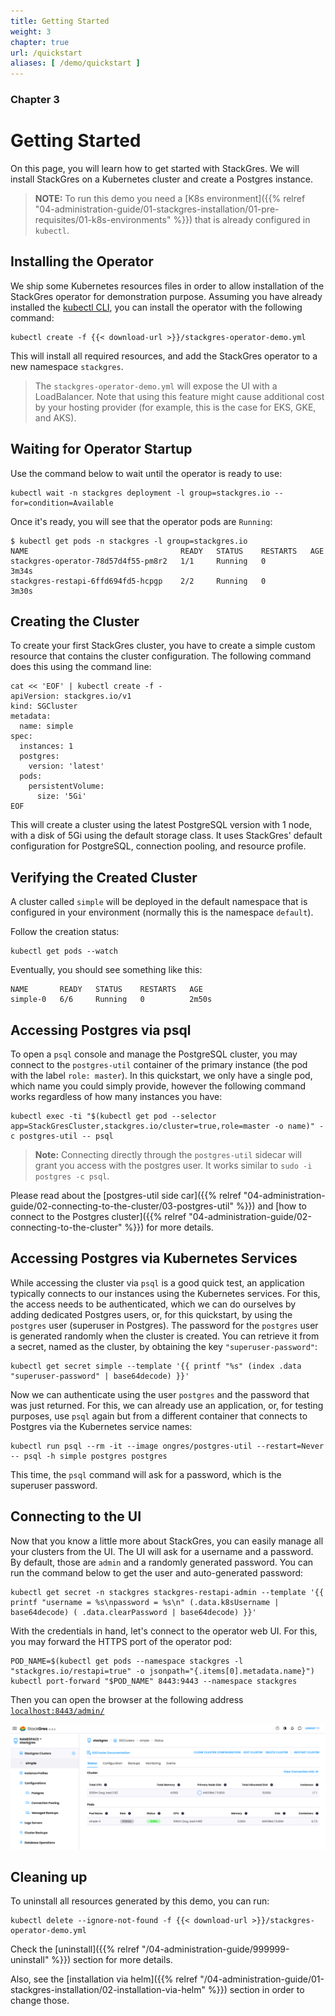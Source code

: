 ```yaml
---
title: Getting Started
weight: 3
chapter: true
url: /quickstart
aliases: [ /demo/quickstart ]
---
```


### Chapter 3

# Getting Started

On this page, you will learn how to get started with StackGres.
We will install StackGres on a Kubernetes cluster and create a Postgres instance.

> **NOTE:** To run this demo you need a [K8s environment]({{% relref "04-administration-guide/01-stackgres-installation/01-pre-requisites/01-k8s-environments" %}}) that is already configured in `kubectl`.

## Installing the Operator

We ship some Kubernetes resources files in order to allow installation of the StackGres operator
 for demonstration purpose. Assuming you have already installed the
 [kubectl CLI](https://kubernetes.io/docs/tasks/tools/install-kubectl/), you can install the
 operator with the following command:

```
kubectl create -f {{< download-url >}}/stackgres-operator-demo.yml
```

This will install all required resources, and add the StackGres operator to a new namespace `stackgres`.

> The `stackgres-operator-demo.yml` will expose the UI with a LoadBalancer. Note that using this feature
> might cause additional cost by your hosting provider (for example, this is the case for EKS, GKE, and AKS).

## Waiting for Operator Startup

Use the command below to wait until the operator is ready to use:

```
kubectl wait -n stackgres deployment -l group=stackgres.io --for=condition=Available
```

Once it's ready, you will see that the operator pods are `Running`:

```
$ kubectl get pods -n stackgres -l group=stackgres.io
NAME                                  READY   STATUS    RESTARTS   AGE
stackgres-operator-78d57d4f55-pm8r2   1/1     Running   0          3m34s
stackgres-restapi-6ffd694fd5-hcpgp    2/2     Running   0          3m30s

```

## Creating the Cluster

To create your first StackGres cluster, you have to create a simple custom resource that contains the cluster configuration.
The following command does this using the command line:

```
cat << 'EOF' | kubectl create -f -
apiVersion: stackgres.io/v1
kind: SGCluster
metadata:
  name: simple
spec:
  instances: 1
  postgres:
    version: 'latest'
  pods:
    persistentVolume: 
      size: '5Gi'
EOF
```

This will create a cluster using the latest PostgreSQL version with 1 node, with a disk of 5Gi using the default storage class.
It uses StackGres' default configuration for PostgreSQL, connection pooling, and resource profile.

## Verifying the Created Cluster

A cluster called `simple` will be deployed in the default namespace that is configured in your environment (normally this is the namespace `default`).

Follow the creation status:

```
kubectl get pods --watch
```

Eventually, you should see something like this:

```
NAME       READY   STATUS    RESTARTS   AGE
simple-0   6/6     Running   0          2m50s
```

## Accessing Postgres via psql

To open a `psql` console and manage the PostgreSQL cluster, you may connect to the `postgres-util` container of the primary instance (the pod with the label `role: master`).
In this quickstart, we only have a single pod, which name you could simply provide, however the following command works regardless of how many instances you have:

```
kubectl exec -ti "$(kubectl get pod --selector app=StackGresCluster,stackgres.io/cluster=true,role=master -o name)" -c postgres-util -- psql
```

> **Note:** Connecting directly through the `postgres-util` sidecar will grant you access with the postgres user. It works similar to `sudo -i postgres -c psql`.

Please read about the [postgres-util side car]({{% relref "04-administration-guide/02-connecting-to-the-cluster/03-postgres-util" %}}) and [how to connect to the Postgres cluster]({{% relref "04-administration-guide/02-connecting-to-the-cluster" %}}) for more details.


## Accessing Postgres via Kubernetes Services

While accessing the cluster via `psql` is a good quick test, an application typically connects to our instances using the Kubernetes services.
For this, the access needs to be authenticated, which we can do ourselves by adding dedicated Postgres users, or, for this quickstart, by using the `postgres` user (superuser in Postgres).
The password for the `postgres` user is generated randomly when the cluster is created.
You can retrieve it from a secret, named as the cluster, by obtaining the key `"superuser-password"`:

```
kubectl get secret simple --template '{{ printf "%s" (index .data "superuser-password" | base64decode) }}'
```

Now we can authenticate using the user `postgres` and the password that was just returned.
For this, we can already use an application, or, for testing purposes, use `psql` again but from a different container that connects to Postgres via the Kubernetes service names:

```
kubectl run psql --rm -it --image ongres/postgres-util --restart=Never -- psql -h simple postgres postgres
```

This time, the `psql` command will ask for a password, which is the superuser password.


## Connecting to the UI

Now that you know a little more about StackGres, you can easily manage all your clusters from the UI.
The UI will ask for a username and a password.
By default, those are `admin` and a randomly generated password.
You can run the command below to get the user and auto-generated password:

```
kubectl get secret -n stackgres stackgres-restapi-admin --template '{{ printf "username = %s\npassword = %s\n" (.data.k8sUsername | base64decode) ( .data.clearPassword | base64decode) }}'
```

With the credentials in hand, let's connect to the operator web UI. For this, you may forward the HTTPS port of the operator pod:

```
POD_NAME=$(kubectl get pods --namespace stackgres -l "stackgres.io/restapi=true" -o jsonpath="{.items[0].metadata.name}")
kubectl port-forward "$POD_NAME" 8443:9443 --namespace stackgres
```

Then you can open the browser at the following address [`localhost:8443/admin/`](https://localhost:8443/admin/)

![Admin UI Dashboard](simple-cluster-one-instance.png "Admin UI Dashboard")


## Cleaning up

To uninstall all resources generated by this demo, you can run:
```
kubectl delete --ignore-not-found -f {{< download-url >}}/stackgres-operator-demo.yml
```

Check the [uninstall]({{% relref "/04-administration-guide/999999-uninstall" %}}) section for more details.

Also, see the [installation via helm]({{% relref "/04-administration-guide/01-stackgres-installation/02-installation-via-helm" %}}) section in order to change those.
